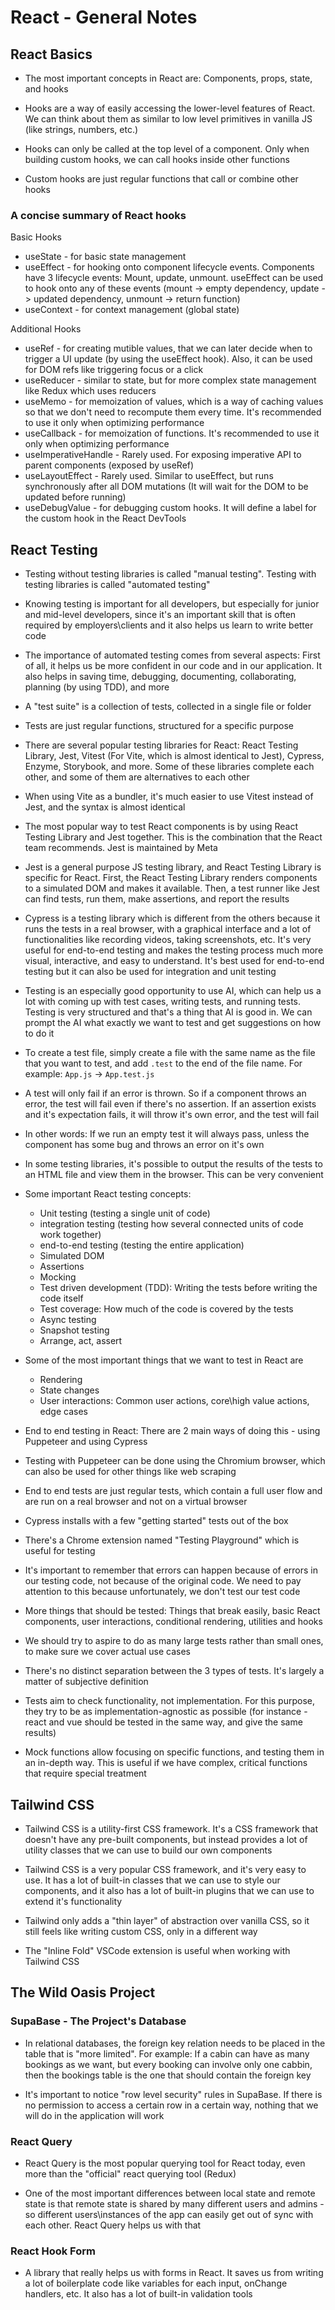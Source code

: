 # React - General Notes

## React Basics

- The most important concepts in React are: Components, props, state, and hooks

- Hooks are a way of easily accessing the lower-level features of React. We can
  think about them as similar to low level primitives in vanilla JS (like
  strings, numbers, etc.)

- Hooks can only be called at the top level of a component. Only when building
  custom hooks, we can call hooks inside other functions

- Custom hooks are just regular functions that call or combine other hooks

### A concise summary of React hooks

Basic Hooks

- useState - for basic state management
- useEffect - for hooking onto component lifecycle events. Components have 3
  lifecycle events: Mount, update, unmount. useEffect can be used to hook onto
  any of these events (mount -> empty dependency, update -> updated dependency,
  unmount -> return function)
- useContext - for context management (global state)

Additional Hooks

- useRef - for creating mutible values, that we can later decide when to trigger
  a UI update (by using the useEffect hook). Also, it can be used for DOM refs
  like triggering focus or a click
- useReducer - similar to state, but for more complex state management like
  Redux which uses reducers
- useMemo - for memoization of values, which is a way of caching values so that
  we don't need to recompute them every time. It's recommended to use it only
  when optimizing performance
- useCallback - for memoization of functions. It's recommended to use it only
  when optimizing performance
- useImperativeHandle - Rarely used. For exposing imperative API to parent
  components (exposed by useRef)
- useLayoutEffect - Rarely used. Similar to useEffect, but runs synchronously
  after all DOM mutations (It will wait for the DOM to be updated before
  running)
- useDebugValue - for debugging custom hooks. It will define a label for the
  custom hook in the React DevTools

## React Testing

- Testing without testing libraries is called "manual testing". Testing with
  testing libraries is called "automated testing"

- Knowing testing is important for all developers, but especially for junior and
  mid-level developers, since it's an important skill that is often required by
  employers\clients and it also helps us learn to write better code

- The importance of automated testing comes from several aspects: First of all,
  it helps us be more confident in our code and in our application. It also
  helps in saving time, debugging, documenting, collaborating, planning (by
  using TDD), and more

- A "test suite" is a collection of tests, collected in a single file or folder

- Tests are just regular functions, structured for a specific purpose

- There are several popular testing libraries for React: React Testing Library,
  Jest, Vitest (For Vite, which is almost identical to Jest), Cypress, Enzyme,
  Storybook, and more. Some of these libraries complete each other, and some of
  them are alternatives to each other

- When using Vite as a bundler, it's much easier to use Vitest instead of Jest,
  and the syntax is almost identical

- The most popular way to test React components is by using React Testing
  Library and Jest together. This is the combination that the React team
  recommends. Jest is maintained by Meta

- Jest is a general purpose JS testing library, and React Testing Library is
  specific for React. First, the React Testing Library renders components to a
  simulated DOM and makes it available. Then, a test runner like Jest can find
  tests, run them, make assertions, and report the results

- Cypress is a testing library which is different from the others because it
  runs the tests in a real browser, with a graphical interface and a lot of
  functionalities like recording videos, taking screenshots, etc. It's very
  useful for end-to-end testing and makes the testing process much more visual,
  interactive, and easy to understand. It's best used for end-to-end testing but
  it can also be used for integration and unit testing

- Testing is an especially good opportunity to use AI, which can help us a lot
  with coming up with test cases, writing tests, and running tests. Testing is
  very structured and that's a thing that AI is good in. We can prompt the AI
  what exactly we want to test and get suggestions on how to do it

- To create a test file, simply create a file with the same name as the file
  that you want to test, and add `.test` to the end of the file name. For
  example: `App.js` -> `App.test.js`

- A test will only fail if an error is thrown. So if a component throws an
  error, the test will fail even if there's no assertion. If an assertion exists
  and it's expectation fails, it will throw it's own error, and the test will
  fail

- In other words: If we run an empty test it will always pass, unless the
  component has some bug and throws an error on it's own

- In some testing libraries, it's possible to output the results of the tests to
  an HTML file and view them in the browser. This can be very convenient

- Some important React testing concepts:

  - Unit testing (testing a single unit of code)
  - integration testing (testing how several connected units of code work
    together)
  - end-to-end testing (testing the entire application)
  - Simulated DOM
  - Assertions
  - Mocking
  - Test driven development (TDD): Writing the tests before writing the code
    itself
  - Test coverage: How much of the code is covered by the tests
  - Async testing
  - Snapshot testing
  - Arrange, act, assert

- Some of the most important things that we want to test in React are

  - Rendering
  - State changes
  - User interactions: Common user actions, core\high value actions, edge cases

- End to end testing in React: There are 2 main ways of doing this - using
  Puppeteer and using Cypress

- Testing with Puppeteer can be done using the Chromium browser, which can also
  be used for other things like web scraping

- End to end tests are just regular tests, which contain a full user flow and
  are run on a real browser and not on a virtual browser

- Cypress installs with a few "getting started" tests out of the box

- There's a Chrome extension named "Testing Playground" which is useful for
  testing

- It's important to remember that errors can happen because of errors in our
  testing code, not because of the original code. We need to pay attention to
  this because unfortunately, we don't test our test code

- More things that should be tested: Things that break easily, basic React
  components, user interactions, conditional rendering, utilities and hooks

- We should try to aspire to do as many large tests rather than small ones, to
  make sure we cover actual use cases

- There's no distinct separation between the 3 types of tests. It's largely a
  matter of subjective definition

- Tests aim to check functionality, not implementation. For this purpose, they
  try to be as implementation-agnostic as possible (for instance - react and vue
  should be tested in the same way, and give the same results)

- Mock functions allow focusing on specific functions, and testing them in an
  in-depth way. This is useful if we have complex, critical functions that
  require special treatment

## Tailwind CSS

- Tailwind CSS is a utility-first CSS framework. It's a CSS framework that
  doesn't have any pre-built components, but instead provides a lot of utility
  classes that we can use to build our own components

- Tailwind CSS is a very popular CSS framework, and it's very easy to use. It
  has a lot of built-in classes that we can use to style our components, and it
  also has a lot of built-in plugins that we can use to extend it's
  functionality

- Tailwind only adds a "thin layer" of abstraction over vanilla CSS, so it still
  feels like writing custom CSS, only in a different way

- The "Inline Fold" VSCode extension is useful when working with Tailwind CSS

## The Wild Oasis Project

### SupaBase - The Project's Database

- In relational databases, the foreign key relation needs to be placed in the
  table that is "more limited". For example: If a cabin can have as many
  bookings as we want, but every booking can involve only one cabbin, then the
  bookings table is the one that should contain the foreign key

- It's important to notice "row level security" rules in SupaBase. If there is
  no permission to access a certain row in a certain way, nothing that we will
  do in the application will work

### React Query

- React Query is the most popular querying tool for React today, even more than
  the "official" react querying tool (Redux)

- One of the most important differences between local state and remote state is
  that remote state is shared by many different users and admins - so different
  users\instances of the app can easily get out of sync with each other. React
  Query helps us with that

### React Hook Form

- A library that really helps us with forms in React. It saves us from writing a
  lot of boilerplate code like variables for each input, onChange handlers, etc.
  It also has a lot of built-in validation tools
